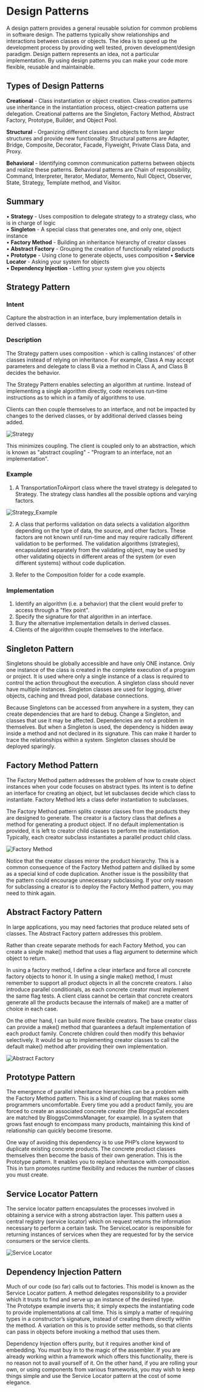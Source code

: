# Design Patterns
A design pattern provides a general reusable solution for common problems in software design. The patterns typically show relationships and interactions between classes or objects. 
The idea is to speed up the development process by providing well tested, proven development/design paradigm. Design pattern represents an idea, not a particular implementation. 
By using design patterns you can make your code more flexible, reusable and maintainable.

## Types of Design Patterns
**Creational** - Class instantiation or object creation. Class-creation patterns use inheritance in the instantiation process, object-creation patterns use delegation. 
Creational patterns are the Singleton, Factory Method, Abstract Factory, Prototype, Builder, and Object Pool.  

**Structural** - Organizing different classes and objects to form larger structures and provide new functionality.
Structural patterns are Adapter, Bridge, Composite, Decorator, Facade, Flyweight, Private Class Data, and Proxy.  

**Behavioral** - Identifying common communication patterns between objects and realize these patterns. 
Behavioral patterns are Chain of responsibility, Command, Interpreter, Iterator, Mediator, Memento, Null Object, Observer, State, Strategy, Template method, and Visitor.  

## Summary
•	 **Strategy** - Uses composition to delegate strategy to a strategy class, who is in charge of logic  
•	 **Singleton** - A special class that generates one, and only one, object instance  
•	 **Factory Method** - Building an inheritance hierarchy of creator classes  
•	 **Abstract Factory** - Grouping the creation of functionally related products  
•	 **Prototype** - Using clone to generate objects, uses composition 
•	 **Service Locator** - Asking your system for objects  
•	 **Dependency Injection** - Letting your system give you objects  

## Strategy Pattern

### Intent
Capture the abstraction in an interface, bury implementation details in derived classes.  

### Description
The Strategy pattern uses composition - which is calling instances' of other
classes instead of relying on inheritance. For example, Class A may accept parameters and delegate to class B via a
method in Class A, and Class B decides the behavior.  

The Strategy Pattern enables selecting an algorithm at runtime. Instead of implementing a single algorithm directly, 
code receives run-time instructions as to which in a family of algorithms to use.  

Clients can then couple themselves to an interface, and not be impacted by changes to the derived classes, or by
additional derived classes being added.  

![Strategy](/images/Strategy.png)

This minimizes coupling. The client is coupled only to an abstraction, which is known as "abstract coupling" - 
"Program to an interface, not an implementation".

### Example
1. A TransportationToAirport class where the travel strategy is delegated to Strategy. The
strategy class handles all the possible options and varying factors.

![Strategy_Example](/images/Strategy_Example.png)

2. A class that performs validation on data selects a validation 
algorithm depending on the type of data, the source, and other factors. These 
factors are not known until run-time and may require radically different validation to be performed. The validation 
algorithms (strategies), encapsulated separately from the validating object, may be used by other validating objects 
in different areas of the system (or even different systems) without code duplication.  

3. Refer to the Composition folder for a code example.  

### Implementation
1. Identify an algorithm (i.e. a behavior) that the client would prefer to access through a "flex point".
2. Specify the signature for that algorithm in an interface.
3. Bury the alternative implementation details in derived classes.
4. Clients of the algorithm couple themselves to the interface.


## Singleton Pattern
Singletons should be globally accessible and have only ONE instance.
Only one instance of the class is created 
in the complete execution of a program or project. It is used where only a single instance of a class is required to 
control the action throughout the execution. A singleton class should never have multiple instances. 
Singleton classes are used for logging, driver objects, caching and thread pool, database connections.

Because Singletons can be accessed from anywhere in a system, they can create dependencies that are hard to debug. 
Change a Singleton, and classes that use it may be affected. Dependencies are not a problem in themselves. 
But when a Singleton is used, the dependency is hidden away inside a method and not declared in its signature. 
This can make it harder to trace the relationships within a system. Singleton classes should be deployed sparingly.

## Factory Method Pattern
The Factory Method pattern addresses the problem of how to create object instances when your code focuses on abstract types.
Its intent is to define an interface for creating an object, but let subclasses decide which class to instantiate.
Factory Method lets a class defer instantiation to subclasses.

The Factory Method pattern splits creator classes from the products they are designed to generate. The
creator is a factory class that defines a method for generating a product object. If no default implementation
is provided, it is left to creator child classes to perform the instantiation. Typically, each creator subclass
instantiates a parallel product child class.

![Factory Method](/images/Factory_Method.png)

Notice that the creator classes mirror the product hierarchy. This is a common consequence of the Factory
Method pattern and disliked by some as a special kind of code duplication. Another issue is the possibility
that the pattern could encourage unnecessary subclassing. If your only reason for subclassing a creator is
to deploy the Factory Method pattern, you may need to think again.

## Abstract Factory Pattern
In large applications, you may need factories that produce related sets of classes. The Abstract Factory
pattern addresses this problem.

Rather than create separate methods for each Factory Method, you can create a single make() method
that uses a flag argument to determine which object to return.  

In using a factory method, I define a clear interface and force all concrete factory objects to honor it.
In using a single make() method, I must remember to support all product objects in all the concrete creators.
I also introduce parallel conditionals, as each concrete creator must implement the same flag tests. A client
class cannot be certain that concrete creators generate all the products because the internals of make() are a
matter of choice in each case.  

On the other hand, I can build more flexible creators. The base creator class can provide a make()
method that guarantees a default implementation of each product family. Concrete children could then
modify this behavior selectively. It would be up to implementing creator classes to call the default make()
method after providing their own implementation.

![Abstract Factory](/images/Abstract_Factory.png)

## Prototype Pattern
The emergence of parallel inheritance hierarchies can be a problem with the Factory Method pattern.
This is a kind of coupling that makes some programmers uncomfortable. Every time you add a product
family, you are forced to create an associated concrete creator (the BloggsCal encoders are matched by
BloggsCommsManager, for example). In a system that grows fast enough to encompass many products,
maintaining this kind of relationship can quickly become tiresome.  

One way of avoiding this dependency is to use PHP’s clone keyword to duplicate existing concrete
products. The concrete product classes themselves then become the basis of their own generation. This is
the Prototype pattern. It enables you to replace inheritance with *composition*. This in turn promotes runtime
flexibility and reduces the number of classes you must create.

## Service Locator Pattern
The service locator pattern encapsulates the processes involved in obtaining a service with a strong abstraction layer. 
This pattern uses a central registry (service locator) which on request returns the information necessary to perform a certain task.
The ServiceLocator is responsible for returning instances of services when they are requested for by the service consumers or the service clients. 

![Service Locator](/images/Service_Locator.jpg)

## Dependency Injection Pattern
Much of our code (so far) calls out to factories. This model is known as the Service Locator pattern. 
A method delegates responsibility to a provider which it trusts to find and serve up an instance
of the desired type.  
The Prototype example inverts this; it simply expects the instantiating code to
provide implementations at call time. This is simply a matter of requiring types in a
constructor’s signature, instead of creating them directly within the method. A variation on this is to provide
setter methods, so that clients can pass in objects before invoking a method that uses them.  

Dependency Injection offers purity, but it requires another kind of embedding. You must buy in to the
magic of the assembler. If you are already working within a framework which offers this functionality, there is
no reason not to avail yourself of it. On the other hand, if you are rolling your own, or using components from various
frameworks, you may wish to keep things simple and use the Service Locator pattern at the cost of some elegance.